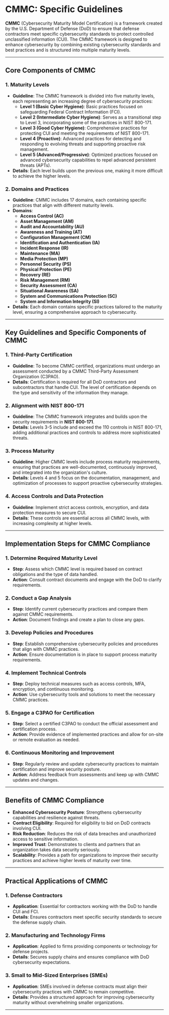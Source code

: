 # CMMC: Specific Guidelines

**CMMC** (Cybersecurity Maturity Model Certification) is a framework created by the U.S. Department of Defense (DoD) to ensure that defense contractors meet specific cybersecurity standards to protect controlled unclassified information (CUI). The CMMC framework is designed to enhance cybersecurity by combining existing cybersecurity standards and best practices and is structured into multiple maturity levels.

---

## Core Components of CMMC

### 1. **Maturity Levels**
- **Guideline**: The CMMC framework is divided into five maturity levels, each representing an increasing degree of cybersecurity practices:
  - **Level 1 (Basic Cyber Hygiene)**: Basic practices focused on safeguarding Federal Contract Information (FCI).
  - **Level 2 (Intermediate Cyber Hygiene)**: Serves as a transitional step to Level 3, incorporating some of the practices in NIST 800-171.
  - **Level 3 (Good Cyber Hygiene)**: Comprehensive practices for protecting CUI and meeting the requirements of NIST 800-171.
  - **Level 4 (Proactive)**: Advanced practices for detecting and responding to evolving threats and supporting proactive risk management.
  - **Level 5 (Advanced/Progressive)**: Optimized practices focused on advanced cybersecurity capabilities to repel advanced persistent threats (APTs).
- **Details**: Each level builds upon the previous one, making it more difficult to achieve the higher levels.

### 2. **Domains and Practices**
- **Guideline**: CMMC includes 17 domains, each containing specific practices that align with different maturity levels.
- **Domains**:
  - **Access Control (AC)**
  - **Asset Management (AM)**
  - **Audit and Accountability (AU)**
  - **Awareness and Training (AT)**
  - **Configuration Management (CM)**
  - **Identification and Authentication (IA)**
  - **Incident Response (IR)**
  - **Maintenance (MA)**
  - **Media Protection (MP)**
  - **Personnel Security (PS)**
  - **Physical Protection (PE)**
  - **Recovery (RE)**
  - **Risk Management (RM)**
  - **Security Assessment (CA)**
  - **Situational Awareness (SA)**
  - **System and Communications Protection (SC)**
  - **System and Information Integrity (SI)**
- **Details**: Each domain contains specific practices tailored to the maturity level, ensuring a comprehensive approach to cybersecurity.

---

## Key Guidelines and Specific Components of CMMC

### 1. **Third-Party Certification**
- **Guideline**: To become CMMC certified, organizations must undergo an assessment conducted by a CMMC Third-Party Assessment Organization (C3PAO).
- **Details**: Certification is required for all DoD contractors and subcontractors that handle CUI. The level of certification depends on the type and sensitivity of the information they manage.

### 2. **Alignment with NIST 800-171**
- **Guideline**: The CMMC framework integrates and builds upon the security requirements in **NIST 800-171**.
- **Details**: Levels 3-5 include and exceed the 110 controls in NIST 800-171, adding additional practices and controls to address more sophisticated threats.

### 3. **Process Maturity**
- **Guideline**: Higher CMMC levels include process maturity requirements, ensuring that practices are well-documented, continuously improved, and integrated into the organization's culture.
- **Details**: Levels 4 and 5 focus on the documentation, management, and optimization of processes to support proactive cybersecurity strategies.

### 4. **Access Controls and Data Protection**
- **Guideline**: Implement strict access controls, encryption, and data protection measures to secure CUI.
- **Details**: These controls are essential across all CMMC levels, with increasing complexity at higher levels.

---

## Implementation Steps for CMMC Compliance

### 1. **Determine Required Maturity Level**
- **Step**: Assess which CMMC level is required based on contract obligations and the type of data handled.
- **Action**: Consult contract documents and engage with the DoD to clarify requirements.

### 2. **Conduct a Gap Analysis**
- **Step**: Identify current cybersecurity practices and compare them against CMMC requirements.
- **Action**: Document findings and create a plan to close any gaps.

### 3. **Develop Policies and Procedures**
- **Step**: Establish comprehensive cybersecurity policies and procedures that align with CMMC practices.
- **Action**: Ensure documentation is in place to support process maturity requirements.

### 4. **Implement Technical Controls**
- **Step**: Deploy technical measures such as access controls, MFA, encryption, and continuous monitoring.
- **Action**: Use cybersecurity tools and solutions to meet the necessary CMMC practices.

### 5. **Engage a C3PAO for Certification**
- **Step**: Select a certified C3PAO to conduct the official assessment and certification process.
- **Action**: Provide evidence of implemented practices and allow for on-site or remote evaluation as needed.

### 6. **Continuous Monitoring and Improvement**
- **Step**: Regularly review and update cybersecurity practices to maintain certification and improve security posture.
- **Action**: Address feedback from assessments and keep up with CMMC updates and changes.

---

## Benefits of CMMC Compliance

- **Enhanced Cybersecurity Posture**: Strengthens cybersecurity capabilities and resilience against threats.
- **Contract Eligibility**: Required for eligibility to bid on DoD contracts involving CUI.
- **Risk Reduction**: Reduces the risk of data breaches and unauthorized access to sensitive information.
- **Improved Trust**: Demonstrates to clients and partners that an organization takes data security seriously.
- **Scalability**: Provides a path for organizations to improve their security practices and achieve higher levels of maturity over time.

---

## Practical Applications of CMMC

### 1. **Defense Contractors**
- **Application**: Essential for contractors working with the DoD to handle CUI and FCI.
- **Details**: Ensures contractors meet specific security standards to secure the defense supply chain.

### 2. **Manufacturing and Technology Firms**
- **Application**: Applied to firms providing components or technology for defense projects.
- **Details**: Secures supply chains and ensures compliance with DoD cybersecurity expectations.

### 3. **Small to Mid-Sized Enterprises (SMEs)**
- **Application**: SMEs involved in defense contracts must align their cybersecurity practices with CMMC to remain competitive.
- **Details**: Provides a structured approach for improving cybersecurity maturity without overwhelming smaller organizations.

---
